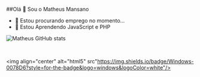 ##Olá 👋 Sou o Matheus Mansano

- 🔭 Estou procurando emprego no momento...
- 🌱 Estou Aprendendo JavaScript e PHP



![Matheus GitHub stats](https://github-readme-stats.vercel.app/api?username=devMansano&show_icons=true&theme=dark)

<div style="display: inline_block"><br/>
 
<img align="center" alt="html5" src"https://img.shields.io/badge/Windows-0078D6?style=for-the-badge&logo=windows&logoColor=white"/>
   
   
  </div>
  


